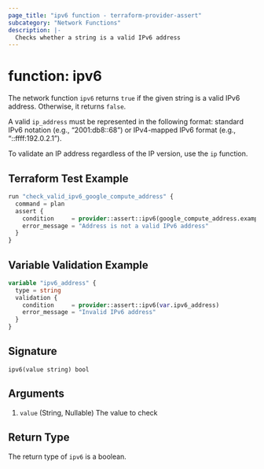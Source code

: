 ```yaml
---
page_title: "ipv6 function - terraform-provider-assert"
subcategory: "Network Functions"
description: |-
  Checks whether a string is a valid IPv6 address
---
```


# function: ipv6



The network function `ipv6` returns `true` if the given string is a valid IPv6 address. Otherwise, it returns `false`.

A valid `ip_address` must be represented in the following format: standard IPv6 notation (e.g., “2001:db8::68”) or IPv4-mapped IPv6 format (e.g., “::ffff:192.0.2.1”).

To validate an IP address regardless of the IP version, use the `ip` function.

## Terraform Test Example

```terraform
run "check_valid_ipv6_google_compute_address" {
  command = plan
  assert {
    condition     = provider::assert::ipv6(google_compute_address.example.address)
    error_message = "Address is not a valid IPv6 address"
  }
}
```

## Variable Validation Example

```terraform
variable "ipv6_address" {
  type = string
  validation {
    condition     = provider::assert::ipv6(var.ipv6_address)
    error_message = "Invalid IPv6 address"
  }
}
```

## Signature

<!-- signature generated by tfplugindocs -->
```text
ipv6(value string) bool
```

## Arguments

<!-- arguments generated by tfplugindocs -->
1. `value` (String, Nullable) The value to check


## Return Type

The return type of `ipv6` is a boolean.

